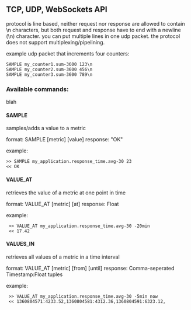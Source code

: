 TCP, UDP, WebSockets API
------------------------

protocol is line based, neither request nor response are allowed to
contain \n characters, but both request and response have to end with
a newline (\n) character. you can put multiple lines in one udp packet.
the protocol does not support multiplexing/pipelining.

example udp packet that increments four counters:

    SAMPLE my_counter1.sum-3600 123\n
    SAMPLE my_counter2.sum-3600 456\n
    SAMPLE my_counter3.sum-3600 789\n


### Available commands:

blah


#### SAMPLE

samples/adds a value to a metric

format: SAMPLE [metric] [value]
response: "OK"

example:

    >> SAMPLE my_application.response_time.avg-30 23
    << OK



#### VALUE_AT

retrieves the value of a metric at one point in time

format: VALUE_AT [metric] [at]
response: Float

example:

     >> VALUE_AT my_application.response_time.avg-30 -20min
     << 17.42



#### VALUES_IN

retrieves all values of a metric in a time interval

format: VALUE_AT [metric] [from] [until]
response: Comma-seperated Timestamp:Float tuples

example:

     >> VALUE_AT my_application.response_time.avg-30 -5min now
     << 1360804571:4233.52,1360804581:4312.36,1360804591:6323.12,




